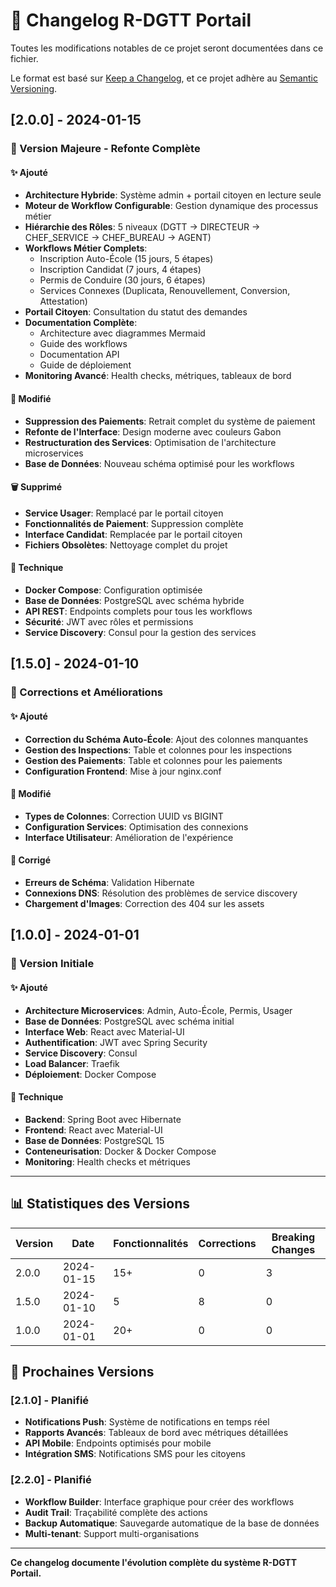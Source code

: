 # 📝 Changelog R-DGTT Portail

Toutes les modifications notables de ce projet seront documentées dans ce fichier.

Le format est basé sur [Keep a Changelog](https://keepachangelog.com/fr/1.0.0/),
et ce projet adhère au [Semantic Versioning](https://semver.org/spec/v2.0.0.html).

## [2.0.0] - 2024-01-15

### 🎯 Version Majeure - Refonte Complète

#### ✨ Ajouté
- **Architecture Hybride**: Système admin + portail citoyen en lecture seule
- **Moteur de Workflow Configurable**: Gestion dynamique des processus métier
- **Hiérarchie des Rôles**: 5 niveaux (DGTT → DIRECTEUR → CHEF_SERVICE → CHEF_BUREAU → AGENT)
- **Workflows Métier Complets**:
  - Inscription Auto-École (15 jours, 5 étapes)
  - Inscription Candidat (7 jours, 4 étapes)
  - Permis de Conduire (30 jours, 6 étapes)
  - Services Connexes (Duplicata, Renouvellement, Conversion, Attestation)
- **Portail Citoyen**: Consultation du statut des demandes
- **Documentation Complète**:
  - Architecture avec diagrammes Mermaid
  - Guide des workflows
  - Documentation API
  - Guide de déploiement
- **Monitoring Avancé**: Health checks, métriques, tableaux de bord

#### 🔄 Modifié
- **Suppression des Paiements**: Retrait complet du système de paiement
- **Refonte de l'Interface**: Design moderne avec couleurs Gabon
- **Restructuration des Services**: Optimisation de l'architecture microservices
- **Base de Données**: Nouveau schéma optimisé pour les workflows

#### 🗑️ Supprimé
- **Service Usager**: Remplacé par le portail citoyen
- **Fonctionnalités de Paiement**: Suppression complète
- **Interface Candidat**: Remplacée par le portail citoyen
- **Fichiers Obsolètes**: Nettoyage complet du projet

#### 🔧 Technique
- **Docker Compose**: Configuration optimisée
- **Base de Données**: PostgreSQL avec schéma hybride
- **API REST**: Endpoints complets pour tous les workflows
- **Sécurité**: JWT avec rôles et permissions
- **Service Discovery**: Consul pour la gestion des services

## [1.5.0] - 2024-01-10

### 🔧 Corrections et Améliorations

#### ✨ Ajouté
- **Correction du Schéma Auto-École**: Ajout des colonnes manquantes
- **Gestion des Inspections**: Table et colonnes pour les inspections
- **Gestion des Paiements**: Table et colonnes pour les paiements
- **Configuration Frontend**: Mise à jour nginx.conf

#### 🔄 Modifié
- **Types de Colonnes**: Correction UUID vs BIGINT
- **Configuration Services**: Optimisation des connexions
- **Interface Utilisateur**: Amélioration de l'expérience

#### 🐛 Corrigé
- **Erreurs de Schéma**: Validation Hibernate
- **Connexions DNS**: Résolution des problèmes de service discovery
- **Chargement d'Images**: Correction des 404 sur les assets

## [1.0.0] - 2024-01-01

### 🎉 Version Initiale

#### ✨ Ajouté
- **Architecture Microservices**: Admin, Auto-École, Permis, Usager
- **Base de Données**: PostgreSQL avec schéma initial
- **Interface Web**: React avec Material-UI
- **Authentification**: JWT avec Spring Security
- **Service Discovery**: Consul
- **Load Balancer**: Traefik
- **Déploiement**: Docker Compose

#### 🔧 Technique
- **Backend**: Spring Boot avec Hibernate
- **Frontend**: React avec Material-UI
- **Base de Données**: PostgreSQL 15
- **Conteneurisation**: Docker & Docker Compose
- **Monitoring**: Health checks et métriques

---

## 📊 Statistiques des Versions

| Version | Date | Fonctionnalités | Corrections | Breaking Changes |
|---------|------|-----------------|-------------|------------------|
| 2.0.0 | 2024-01-15 | 15+ | 0 | 3 |
| 1.5.0 | 2024-01-10 | 5 | 8 | 0 |
| 1.0.0 | 2024-01-01 | 20+ | 0 | 0 |

## 🚀 Prochaines Versions

### [2.1.0] - Planifié
- **Notifications Push**: Système de notifications en temps réel
- **Rapports Avancés**: Tableaux de bord avec métriques détaillées
- **API Mobile**: Endpoints optimisés pour mobile
- **Intégration SMS**: Notifications SMS pour les citoyens

### [2.2.0] - Planifié
- **Workflow Builder**: Interface graphique pour créer des workflows
- **Audit Trail**: Traçabilité complète des actions
- **Backup Automatique**: Sauvegarde automatique de la base de données
- **Multi-tenant**: Support multi-organisations

---

**Ce changelog documente l'évolution complète du système R-DGTT Portail.**
